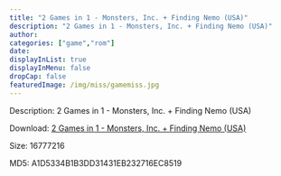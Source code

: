 ```yaml
---
title: "2 Games in 1 - Monsters, Inc. + Finding Nemo (USA)"
description: "2 Games in 1 - Monsters, Inc. + Finding Nemo (USA)"
author: 
categories: ["game","rom"]
date: 
displayInList: true
displayInMenu: false
dropCap: false
featuredImage: /img/miss/gamemiss.jpg
---
```


Description: 2 Games in 1 - Monsters, Inc. + Finding Nemo (USA)

Download: <a style="text-decoration:underline;" href="https://mega.nz/#!DbIUCYgT!NbQIlkckXlsz6O0PMi1RRmTlim7g92RNt39pq2yDGBQ" target = "_blank" rel = "nofollow" > 2 Games in 1 - Monsters, Inc. + Finding Nemo (USA)</a>

Size: 16777216

MD5: A1D5334B1B3DD31431EB232716EC8519

